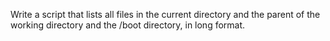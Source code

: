 Write a script that lists all files in the current directory and the parent of the working directory and the /boot directory, in long format.
